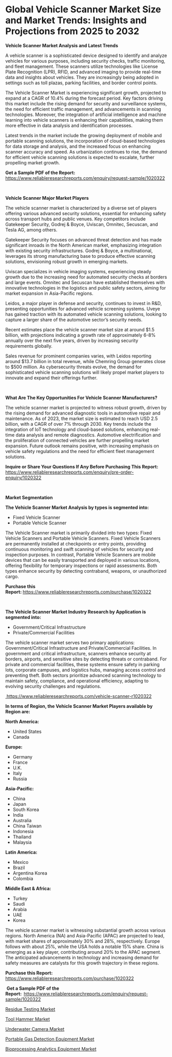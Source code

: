<p><h1>Global Vehicle Scanner Market Size and Market Trends: Insights and Projections from 2025 to 2032</h1></p><p><strong>Vehicle Scanner Market Analysis and Latest Trends</strong></p>
<p><p>A vehicle scanner is a sophisticated device designed to identify and analyze vehicles for various purposes, including security checks, traffic monitoring, and fleet management. These scanners utilize technologies like License Plate Recognition (LPR), RFID, and advanced imaging to provide real-time data and insights about vehicles. They are increasingly being adopted in settings such as toll plazas, parking facilities, and border control points.</p><p>The Vehicle Scanner Market is experiencing significant growth, projected to expand at a CAGR of 10.4% during the forecast period. Key factors driving this market include the rising demand for security and surveillance systems, the need for efficient traffic management, and advancements in scanning technologies. Moreover, the integration of artificial intelligence and machine learning into vehicle scanners is enhancing their capabilities, making them more effective in data analysis and identification processes.</p><p>Latest trends in the market include the growing deployment of mobile and portable scanning solutions, the incorporation of cloud-based technologies for data storage and analysis, and the increased focus on enhancing scanner accuracy and speed. As urbanization continues to rise, the demand for efficient vehicle scanning solutions is expected to escalate, further propelling market growth.</p></p>
<p><strong>Get a Sample PDF of the Report:&nbsp;</strong> <a href="https://www.reliableresearchreports.com/enquiry/request-sample/1020322?utm_campaign=115&utm_medium=2&utm_source=Github&utm_content=ia&utm_term=19022025&utm_id=vehicle-scanner">https://www.reliableresearchreports.com/enquiry/request-sample/1020322</a></p>
<p>&nbsp;</p>
<p><strong>Vehicle Scanner Major Market Players</strong></p>
<p><p>The vehicle scanner market is characterized by a diverse set of players offering various advanced security solutions, essential for enhancing safety across transport hubs and public venues. Key competitors include Gatekeeper Security, Godrej & Boyce, Uviscan, Omnitec, Secuscan, and Tesla AG, among others. </p><p>Gatekeeper Security focuses on advanced threat detection and has made significant inroads in the North American market, emphasizing integration with existing security infrastructures. Godrej & Boyce, a multinational, leverages its strong manufacturing base to produce effective scanning solutions, envisioning robust growth in emerging markets.</p><p>Uviscan specializes in vehicle imaging systems, experiencing steady growth due to the increasing need for automated security checks at borders and large events. Omnitec and Secuscan have established themselves with innovative technologies in the logistics and public safety sectors, aiming for market expansion in Asia-Pacific regions.</p><p>Leidos, a major player in defense and security, continues to invest in R&D, presenting opportunities for advanced vehicle screening systems. Uveye has gained traction with its automated vehicle scanning solutions, looking to capture a larger share of the automotive sector’s security needs.</p><p>Recent estimates place the vehicle scanner market size at around $1.5 billion, with projections indicating a growth rate of approximately 6-8% annually over the next five years, driven by increasing security requirements globally. </p><p>Sales revenue for prominent companies varies, with Leidos reporting around $13.7 billion in total revenue, while Chemring Group generates close to $500 million. As cybersecurity threats evolve, the demand for sophisticated vehicle scanning solutions will likely propel market players to innovate and expand their offerings further.</p></p>
<p>&nbsp;</p>
<p><strong>What Are The Key Opportunities For Vehicle Scanner Manufacturers?</strong></p>
<p><p>The vehicle scanner market is projected to witness robust growth, driven by the rising demand for advanced diagnostic tools in automotive repair and maintenance. As of 2023, the market size is estimated to reach USD 2.5 billion, with a CAGR of over 7% through 2030. Key trends include the integration of IoT technology and cloud-based solutions, enhancing real-time data analysis and remote diagnostics. Automotive electrification and the proliferation of connected vehicles are further propelling market expansion. Future outlook remains positive, with increasing emphasis on vehicle safety regulations and the need for efficient fleet management solutions.</p></p>
<p><strong>Inquire or Share Your Questions If Any Before Purchasing This Report:</strong> <a href="https://www.reliableresearchreports.com/enquiry/pre-order-enquiry/1020322?utm_campaign=115&utm_medium=2&utm_source=Github&utm_content=ia&utm_term=19022025&utm_id=vehicle-scanner">https://www.reliableresearchreports.com/enquiry/pre-order-enquiry/1020322</a></p>
<p>&nbsp;</p>
<p><strong>Market Segmentation</strong></p>
<p><strong>The Vehicle Scanner Market Analysis by types is segmented into:</strong></p>
<p><ul><li>Fixed Vehicle Scanner</li><li>Portable Vehicle Scanner</li></ul></p>
<p><p>The Vehicle Scanner market is primarily divided into two types: Fixed Vehicle Scanners and Portable Vehicle Scanners. Fixed Vehicle Scanners are permanently installed at checkpoints or entry points, providing continuous monitoring and swift scanning of vehicles for security and inspection purposes. In contrast, Portable Vehicle Scanners are mobile devices that can be easily transported and deployed in various locations, offering flexibility for temporary inspections or rapid assessments. Both types enhance security by detecting contraband, weapons, or unauthorized cargo.</p></p>
<p><strong>Purchase this Report:&nbsp;</strong><a href="https://www.reliableresearchreports.com/purchase/1020322?utm_campaign=115&utm_medium=2&utm_source=Github&utm_content=ia&utm_term=19022025&utm_id=vehicle-scanner">https://www.reliableresearchreports.com/purchase/1020322</a></p>
<p>&nbsp;</p>
<p><strong>The Vehicle Scanner Market Industry Research by Application is segmented into:</strong></p>
<p><ul><li>Government/Critical Infrastructure</li><li>Private/Commercial Facilities</li></ul></p>
<p><p>The vehicle scanner market serves two primary applications: Government/Critical Infrastructure and Private/Commercial Facilities. In government and critical infrastructure, scanners enhance security at borders, airports, and sensitive sites by detecting threats or contraband. For private and commercial facilities, these systems ensure safety in parking lots, corporate campuses, and logistics hubs, managing access control and preventing theft. Both sectors prioritize advanced scanning technology to maintain safety, compliance, and operational efficiency, adapting to evolving security challenges and regulations.</p></p>
<p><a href="https://www.reliableresearchreports.com/vehicle-scanner-r1020322?utm_campaign=115&utm_medium=2&utm_source=Github&utm_content=ia&utm_term=19022025&utm_id=vehicle-scanner">&nbsp;https://www.reliableresearchreports.com/vehicle-scanner-r1020322</a></p>
<p><strong>In terms of Region, the Vehicle Scanner Market Players available by Region are:</strong></p>
<p>
    <p> <strong> North America: </strong>
        <ul>
            <li>United States</li>
            <li>Canada</li>
        </ul>
        </p> 
    <p> <strong> Europe: </strong>
        <ul>
            <li>Germany</li>
            <li>France</li>
            <li>U.K.</li>
            <li>Italy</li>
            <li>Russia</li>
        </ul>
        </p> 
    <p> <strong> Asia-Pacific: </strong>
        <ul>
            <li>China</li>
            <li>Japan</li>
            <li>South Korea</li>
            <li>India</li>
            <li>Australia</li>
            <li>China Taiwan</li>
            <li>Indonesia</li>
            <li>Thailand</li>
            <li>Malaysia</li>
        </ul>
        </p> 
    <p> <strong> Latin America: </strong>
        <ul>
            <li>Mexico</li>
            <li>Brazil</li>
            <li>Argentina Korea</li>
            <li>Colombia</li>
        </ul>
        </p> 
    <p> <strong> Middle East & Africa: </strong>
        <ul>
            <li>Turkey</li>
            <li>Saudi</li>
            <li>Arabia</li>
            <li>UAE</li>
            <li>Korea</li>
        </ul>
    </p>
    </p>
<p><p>The vehicle scanner market is witnessing substantial growth across various regions. North America (NA) and Asia-Pacific (APAC) are projected to lead, with market shares of approximately 30% and 28%, respectively. Europe follows with about 25%, while the USA holds a notable 15% share. China is emerging as a key player, contributing around 20% to the APAC segment. The anticipated advancements in technology and increasing demand for safety measures are catalysts for this growth trajectory in these regions.</p></p>
<p><strong>Purchase this Report: </strong><a href="https://www.reliableresearchreports.com/purchase/1020322?utm_campaign=115&utm_medium=2&utm_source=Github&utm_content=ia&utm_term=19022025&utm_id=vehicle-scanner">https://www.reliableresearchreports.com/purchase/1020322</a></p>
<p>&nbsp;<strong>Get a Sample PDF of the Report:&nbsp;&nbsp;</strong><a href="https://www.reliableresearchreports.com/enquiry/request-sample/1020322?utm_campaign=115&utm_medium=2&utm_source=Github&utm_content=ia&utm_term=19022025&utm_id=vehicle-scanner">https://www.reliableresearchreports.com/enquiry/request-sample/1020322</a></p>
<p><strong></strong></p>
<p><p><a href="https://github.com/balapopepi/Market-Research-Report-List-1/blob/main/residue-testing-market.md?utm_campaign=115&utm_medium=2&utm_source=Github&utm_content=ia&utm_term=19022025&utm_id=vehicle-scanner">Residue Testing Market</a></p><p><a href="https://github.com/tashipmhuiri/Market-Research-Report-List-1/blob/main/tool-hammer-market.md?utm_campaign=115&utm_medium=2&utm_source=Github&utm_content=ia&utm_term=19022025&utm_id=vehicle-scanner">Tool Hammer Market</a></p><p><a href="https://github.com/akrachveslov/Market-Research-Report-List-1/blob/main/underwater-camera-market.md?utm_campaign=115&utm_medium=2&utm_source=Github&utm_content=ia&utm_term=19022025&utm_id=vehicle-scanner">Underwater Camera Market</a></p><p><a href="https://github.com/spoorsusama/Market-Research-Report-List-1/blob/main/portable-gas-detection-equipment-market.md?utm_campaign=115&utm_medium=2&utm_source=Github&utm_content=ia&utm_term=19022025&utm_id=vehicle-scanner">Portable Gas Detection Equipment Market</a></p><p><a href="https://github.com/lynlynyusay/Market-Research-Report-List-1/blob/main/bioprocessing-analytics-equipment-market.md?utm_campaign=115&utm_medium=2&utm_source=Github&utm_content=ia&utm_term=19022025&utm_id=vehicle-scanner">Bioprocessing Analytics Equipment Market</a></p></p>